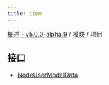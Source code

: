 ```yaml
---
title: item
---
```


[概述 - v5.0.0-alpha.9](../README.zh.md) / [模块](../modules.zh.md) / 项目 

 ## 接口 

 - [NodeUserModelData](../interfaces/item/NodeUserModelData.zh.md)